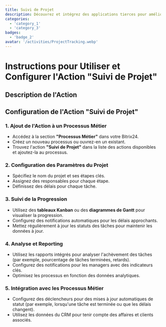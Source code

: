 ```yaml
---
title: Suivi de Projet
description: Découvrez et intégrez des applications tierces pour améliorer votre entreprise.
categories: 
  - 'category_1'
  - 'category_3'
badges: 
  - 'badge_2'
avatar: '/activities/ProjectTracking.webp'
---
```

# Instructions pour Utiliser et Configurer l'Action "Suivi de Projet"

## Description de l'Action

## **Configuration de l'Action "Suivi de Projet"**

### 1. Ajout de l'Action à un Processus Métier
- Accédez à la section **"Processus Métier"** dans votre Bitrix24.
- Créez un nouveau processus ou ouvrez-en un existant.
- Trouvez l'action **"Suivi de Projet"** dans la liste des actions disponibles et ajoutez-la au processus.

### 2. Configuration des Paramètres du Projet
- Spécifiez le nom du projet et ses étapes clés.
- Assignez des responsables pour chaque étape.
- Définissez des délais pour chaque tâche.

### 3. Suivi de la Progression
- Utilisez des **tableaux Kanban** ou des **diagrammes de Gantt** pour visualiser la progression.
- Configurez des notifications automatiques pour les délais approchants.
- Mettez régulièrement à jour les statuts des tâches pour maintenir les données à jour.

### 4. Analyse et Reporting
- Utilisez les rapports intégrés pour analyser l'achèvement des tâches (par exemple, pourcentage de tâches terminées, retards).
- Configurez des notifications pour les managers avec des indicateurs clés.
- Optimisez les processus en fonction des données analytiques.

### 5. Intégration avec les Processus Métier
- Configurez des déclencheurs pour des mises à jour automatiques de statut (par exemple, lorsqu'une tâche est terminée ou que les délais changent).
- Utilisez les données du CRM pour tenir compte des affaires et clients associés.